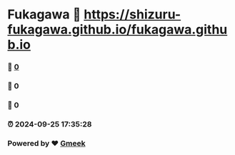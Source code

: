 # Fukagawa :link: https://shizuru-fukagawa.github.io/fukagawa.github.io 
### :page_facing_up: [0](https://shizuru-fukagawa.github.io/fukagawa.github.io/tag.html) 
### :speech_balloon: 0 
### :hibiscus: 0 
### :alarm_clock: 2024-09-25 17:35:28 
### Powered by :heart: [Gmeek](https://github.com/Meekdai/Gmeek)
